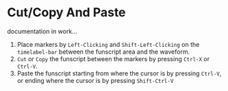 # Cut/Copy And Paste

documentation in work...

1. Place markers by `Left-Clicking` and `Shift-Left-Clicking` on the `timelabel-bar` between the funscript area and the waveform.
2. `Cut` or `Copy` the funscript between the markers by pressing `Ctrl-X` or `Ctrl-V`.
3. Paste the funscript starting from where the cursor is by pressing `Ctrl-V`, or ending where the cursor is by pressing `Shift-Ctrl-V`


